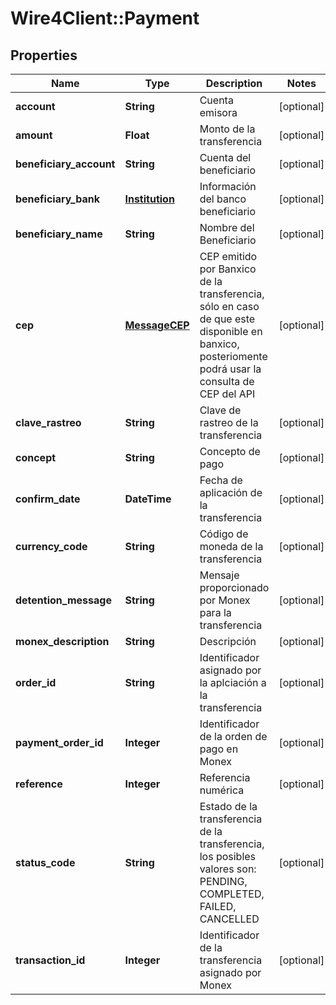 # Wire4Client::Payment

## Properties
Name | Type | Description | Notes
------------ | ------------- | ------------- | -------------
**account** | **String** | Cuenta emisora | [optional] 
**amount** | **Float** | Monto de la transferencia | [optional] 
**beneficiary_account** | **String** | Cuenta del beneficiario | [optional] 
**beneficiary_bank** | [**Institution**](Institution.md) | Información del banco beneficiario | [optional] 
**beneficiary_name** | **String** | Nombre del Beneficiario | [optional] 
**cep** | [**MessageCEP**](MessageCEP.md) | CEP emitido por Banxico de la transferencia, sólo en caso de que este disponible en banxico, posteriomente  podrá usar la consulta de CEP del API | [optional] 
**clave_rastreo** | **String** | Clave de rastreo de la transferencia | [optional] 
**concept** | **String** | Concepto de pago | [optional] 
**confirm_date** | **DateTime** | Fecha de aplicación de la transferencia | [optional] 
**currency_code** | **String** | Código de moneda de la transferencia | [optional] 
**detention_message** | **String** | Mensaje proporcionado por Monex para la transferencia | [optional] 
**monex_description** | **String** | Descripción | [optional] 
**order_id** | **String** | Identificador asignado por la aplciación a la transferencia | [optional] 
**payment_order_id** | **Integer** | Identificador de la orden de pago en Monex | [optional] 
**reference** | **Integer** | Referencia numérica | [optional] 
**status_code** | **String** | Estado de la transferencia de la transferencia, los posibles valores son: PENDING, COMPLETED, FAILED, CANCELLED | [optional] 
**transaction_id** | **Integer** | Identificador de la transferencia asignado por Monex | [optional] 


